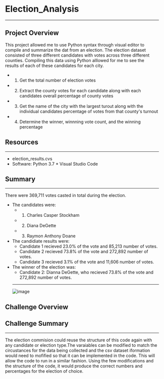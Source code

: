 # Election_Analysis
---
## Project Overview
This project allowed me to use Python syntax through visual editor to compile and summarize the dat from an election. The election dataset consisted of three different candidates with votes across three different counties. Compiling this data using Python alllowed for me to see the results of each of these candidates for each city. 
* 1. Get the total number of election votes 
* 2. Extract the county votes for each candidate along with each candidates overall percentage of county votes
* 3. Get the name of the city with the largest turout along with the individual candidates percentage of votes from that county's turnout
* 4. Determine the winner, winnning vote count, and the winning percentage
## Resources
---
* election_results.cvs
* Software: Python 3.7  * Visual Studio Code 
## Summary
---
There were 369,711 votes casted in total during the election.
* The candidates were:
  * 1. Charles Casper Stockham
  * 2. Diana DeGette
  * 3. Raymon Anthony Doane
* The candidiate results were:
  * Candidate 1 recieved 23.0% of the vote and 85,213 number of votes.
  * Candidate 2 recieved 73.8% of the vote and 272,892 number of votes.
  * Candidate 3 recieved 3.1% of the vote and 11,606 number of votes.
* The winner of the election was: 
   * Candidate 2: Dianna DeGette, who recieved 73.8% of the vote and 272,892 number of votes.
  ---
  ![image](https://user-images.githubusercontent.com/105329532/180115408-adb76339-22f0-4cc4-8f23-4aca4a1f4bde.png)
  
Challenge Overview
--- 
## Challenge Summary
---
The election commision could reuse the structure of this code again with any candidate or election type.The varaiables can be modified to match the circustances for the data being collected and the csv dataset iformation would need to mofified so that it can be implemented in the code. This will allow the code to run in a similar fashion. Using the few modifications and the structure of the code, it would produce the correct numbers and percentages for the election of choice.

